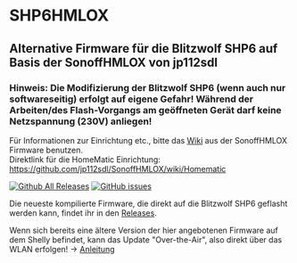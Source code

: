 # SHP6HMLOX

## Alternative Firmware für die Blitzwolf SHP6 auf Basis der SonoffHMLOX von jp112sdl

### Hinweis: Die Modifizierung der Blitzwolf SHP6 (wenn auch nur softwareseitig) erfolgt auf eigene Gefahr! Während der Arbeiten/des Flash-Vorgangs am geöffneten Gerät darf keine Netzspannung (230V) anliegen!

Für Informationen zur Einrichtung etc., bitte das [Wiki](https://github.com/jp112sdl/SonoffHMLOX/wiki) aus der SonoffHMLOX Firmware benutzen.
<br>Direktlink für die HomeMatic Einrichtung: https://github.com/jp112sdl/SonoffHMLOX/wiki/Homematic

[![Github All Releases](https://img.shields.io/github/downloads/MasterPu/SHP6HMLOX/total.svg)](https://github.com/MasterPu/SHP6HMLOX/releases)
[![GitHub issues](https://img.shields.io/github/issues/MasterPu/SHP6HMLOX.svg)](https://github.com/MasterPu/SHP6HMLOX/issues)

Die neueste kompilierte Firmware, die direkt auf die Blitzwolf SHP6 geflasht werden kann, findet ihr in den [Releases](https://github.com/MasterPu/SHP6HMLOX/releases/latest).

Wenn sich bereits eine ältere Version der hier angebotenen Firmware auf dem Shelly befindet, kann das Update "Over-the-Air", also direkt über das WLAN erfolgen! -> [Anleitung](https://github.com/jp112sdl/HMLOX/wiki/Flash_OTA)


